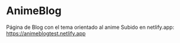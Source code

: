 # AnimeBlog

Página de Blog con el tema orientado al anime
Subido en netlify.app: https://animeblogtest.netlify.app
